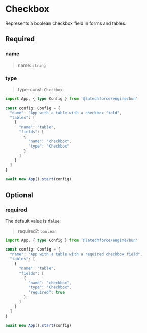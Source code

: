 # Checkbox

Represents a boolean checkbox field in forms and tables.

## Required

### name

>name: `string`

### type

>type: const: `Checkbox`

```ts
import App, { type Config } from '@latechforce/engine/bun'

const config: Config = {
  "name": "App with a table with a checkbox field",
  "tables": [
    {
      "name": "table",
      "fields": [
        {
          "name": "checkbox",
          "type": "Checkbox"
        }
      ]
    }
  ]
}

await new App().start(config)
```
## Optional

### required

The default value is `false`.
>required?: `boolean`

```ts
import App, { type Config } from '@latechforce/engine/bun'

const config: Config = {
  "name": "App with a table with a required checkbox field",
  "tables": [
    {
      "name": "table",
      "fields": [
        {
          "name": "checkbox",
          "type": "Checkbox",
          "required": true
        }
      ]
    }
  ]
}

await new App().start(config)
```
